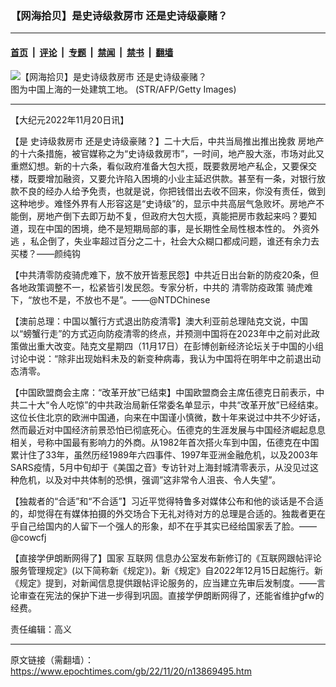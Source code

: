 ### 【网海拾贝】是史诗级救房市 还是史诗级豪赌？

---

#### [首页](../../../..?n13869495) &nbsp;|&nbsp; [评论](../../../../../epoch-comment?n13869495) &nbsp;|&nbsp; [专题](../../../../../epoch-special?n13869495) &nbsp;|&nbsp; [禁闻](../../../../../epoch-news?n13869495) &nbsp;|&nbsp; [禁书](../../../../../books?n13869495) &nbsp;|&nbsp; [翻墙](https://github.com/gfw-breaker/nogfw/blob/master/README.md?n13869495)


<div><img alt="【网海拾贝】是史诗级救房市 还是史诗级豪赌？" class="attachment-djy_600_400 size-djy_600_400 wp-post-image" src="https://i.epochtimes.com/assets/uploads/2022/11/id13869549-GettyImages-544034794.jpeg"/>
<div class="caption">
 图为中国上海的一处建筑工地。 (STR/AFP/Getty Images)
</div></div><hr/><div class="post_content" id="artbody" itemprop="articleBody">
 <!-- article content begin -->
 <p>
  【大纪元2022年11月20日讯】
 </p>
 <p>
  【是
  <ok href="https://www.epochtimes.com/gb/tag/%E5%8F%B2%E8%AF%97%E7%BA%A7%E6%95%91%E6%88%BF%E5%B8%82.html">
   史诗级救房市
  </ok>
  还是史诗级豪赌？】二十大后，中共当局推出推出挽救
  <ok href="https://www.epochtimes.com/gb/tag/%E6%88%BF%E5%9C%B0%E4%BA%A7.html">
   房地产
  </ok>
  的十六条措施，被官媒称之为“史诗级救房市”，一时间，地产股大涨，市场对此又重燃幻想。新的十六条，看似政府准备大包大揽，既要救房地产私企，又要保交楼，既要增加融资，又要允许陷入困境的小业主延迟供款。甚至有一条，对银行放款不良的经办人给予免责，也就是说，你把钱借出去收不回来，你没有责任，做到这种地步。难怪外界有人形容这是“史诗级”的，显示中共高层气急败坏。房地产不能倒，房地产倒下去即万劫不复，但政府大包大揽，真能把房市救起来吗？要知道，现在中国的困境，绝不是短期局部的事，是长期性全局性根本性的。
  <ok href="https://www.epochtimes.com/gb/tag/%E5%A4%96%E8%B5%84%E5%A4%96%E9%80%83.html">
   外资外逃
  </ok>
  ，私企倒了，失业率超过百分之二十，社会大众糊口都成问题，谁还有余力去买楼？——颜纯钩
 </p>
 <p>
  【中共清零防疫骑虎难下，放不放开皆惹民怨】中共近日出台新的防疫20条，但各地政策调整不一，松紧皆引发民怨。专家分析，中共的
  <ok href="https://www.epochtimes.com/gb/tag/%E6%B8%85%E9%9B%B6%E9%98%B2%E7%96%AB%E6%94%BF%E7%AD%96.html">
   清零防疫政策
  </ok>
  骑虎难下，“放也不是，不放也不是”。——@NTDChinese
 </p>
 <p>
  【澳前总理：中国以蟹行方式退出防疫清零】澳大利亚前总理陆克文说，中国以“螃蟹行走”的方式迈向防疫清零的终点，并预测中国将在2023年中之前对此政策做出重大改变。陆克文星期四（11月17日）在彭博创新经济论坛关于中国的小组讨论中说：“除非出现始料未及的新变种病毒，我认为中国将在明年中之前退出动态清零。
 </p>
 <p>
  【中国欧盟商会主席：“改革开放”已结束】中国欧盟商会主席伍德克日前表示，中共二十大“令人吃惊”的中共政治局新任常委名单显示，中共“改革开放”已经结束。这位长住北京的欧洲中国通，向来在中国谨小慎微，数十年来说过中共不少好话，然而最近对中国经济前景恐怕已彻底死心。伍德克的生涯发展与中国经济崛起息息相关，号称中国最有影响力的外商。从1982年首次搭火车到中国，伍德克在中国累计住了33年，虽然历经1989年六四事件、1997年亚洲金融危机，以及2003年SARS疫情，5月中旬却于《美国之音》专访针对上海封城清零表示，从没见过这种危机，以及对中共体制的恐惧，强调”这非常令人沮丧、令人失望”。
 </p>
 <p>
  【独裁者的“合适”和“不合适”】习近平觉得特鲁多对媒体公布和他的谈话是不合适的，却觉得在有媒体拍摄的外交场合下无礼对待对方的总理是合适的。独裁者更在乎自己给国内的人留下一个强人的形象，却不在乎其实已经给国家丢了脸。——@cowcfj
 </p>
 <p>
  【直接学伊朗断网得了】国家
  <ok href="https://www.epochtimes.com/gb/tag/%E4%BA%92%E8%81%94%E7%BD%91.html">
   互联网
  </ok>
  信息办公室发布新修订的《互联网跟帖评论服务管理规定》(以下简称新《规定》)。新《规定》自2022年12月15日起施行。新《规定》提到，对新闻信息提供跟帖评论服务的，应当建立先审后发制度。——言论审查在宪法的保护下进一步得到巩固。直接学伊朗断网得了，还能省维护gfw的经费。
 </p>
 <p>
  责任编辑：高义
 </p>
 <!-- article content end -->
 <div id="below_article_ad">
 </div>
</div>


---

原文链接（需翻墙）：https://www.epochtimes.com/gb/22/11/20/n13869495.htm